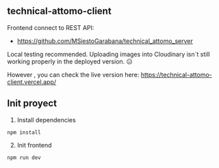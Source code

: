 ## technical-attomo-client

Frontend connect to REST API:

- https://github.com/MSiestoGarabana/technical_attomo_server

Local testing recommended. Uploading images into Cloudinary isn´t still working properly in the deployed version. :expressionless:

However , you can check the live version here: https://technical-attomo-client.vercel.app/

## Init proyect

1.  Install dependencies

```
npm install
```

2. Init frontend

```
npm run dev
```
